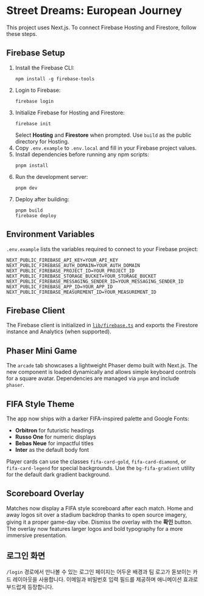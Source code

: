 # Street Dreams: European Journey

This project uses Next.js. To connect Firebase Hosting and Firestore, follow these steps.

## Firebase Setup

1. Install the Firebase CLI:
   ```
   npm install -g firebase-tools
   ```
2. Login to Firebase:
   ```
   firebase login
   ```
3. Initialize Firebase for Hosting and Firestore:
   ```
   firebase init
   ```
   Select **Hosting** and **Firestore** when prompted. Use `build` as the public directory for Hosting.
4. Copy `.env.example` to `.env.local` and fill in your Firebase project values.
5. Install dependencies before running any npm scripts:
   ```
   pnpm install
   ```
6. Run the development server:
   ```
   pnpm dev
   ```
7. Deploy after building:
   ```
   pnpm build
   firebase deploy
   ```

## Environment Variables

`.env.example` lists the variables required to connect to your Firebase project:

```
NEXT_PUBLIC_FIREBASE_API_KEY=YOUR_API_KEY
NEXT_PUBLIC_FIREBASE_AUTH_DOMAIN=YOUR_AUTH_DOMAIN
NEXT_PUBLIC_FIREBASE_PROJECT_ID=YOUR_PROJECT_ID
NEXT_PUBLIC_FIREBASE_STORAGE_BUCKET=YOUR_STORAGE_BUCKET
NEXT_PUBLIC_FIREBASE_MESSAGING_SENDER_ID=YOUR_MESSAGING_SENDER_ID
NEXT_PUBLIC_FIREBASE_APP_ID=YOUR_APP_ID
NEXT_PUBLIC_FIREBASE_MEASUREMENT_ID=YOUR_MEASUREMENT_ID
```

## Firebase Client

The Firebase client is initialized in [`lib/firebase.ts`](lib/firebase.ts) and exports the Firestore instance and Analytics (when supported).

## Phaser Mini Game

The `arcade` tab showcases a lightweight Phaser demo built with Next.js. The new
component is loaded dynamically and allows simple keyboard controls for a square
avatar. Dependencies are managed via `pnpm` and include `phaser`.

## FIFA Style Theme

The app now ships with a darker FIFA-inspired palette and Google Fonts:

- **Orbitron** for futuristic headings
- **Russo One** for numeric displays
- **Bebas Neue** for impactful titles
- **Inter** as the default body font

Player cards can use the classes `fifa-card-gold`, `fifa-card-diamond`, or `fifa-card-legend` for special backgrounds. Use the `bg-fifa-gradient` utility for the default dark gradient background.

## Scoreboard Overlay

Matches now display a FIFA style scoreboard after each match. Home and away logos sit over a stadium backdrop thanks to open source imagery, giving it a proper game-day vibe. Dismiss the overlay with the **확인** button.
The overlay now features larger logos and bold typography for a more immersive presentation.

## 로그인 화면

`/login` 경로에서 만나볼 수 있는 로그인 페이지는 어두운 배경과 팀 로고가 돋보이는 카드 레이아웃을 사용합니다. 이메일과 비밀번호 입력 필드를 제공하며 애니메이션 효과로 부드럽게 등장합니다.
